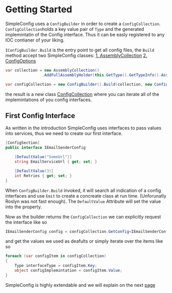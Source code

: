 Getting Started
===============

SimpleConfig uses a `ConfigBuilder` in order to create a `ConfigCollection`. `ConfigCollection`holds a key value pair of `Type` and the generated implemintatin of the Config interface. Thus it can be easly registered to any IOC contianer of your liking.

`IConfigBuilder.Build` is the entry point to get all config files, the `Build` method accept two SimpleConfig classes:
[1. AssemblyCollection]()
[2. ConfigOptions]()

````C#
var collection = new AssemblyCollection()
				.AddFullAssemblyHolder(this.GetType().GetTypeInfo().Assembly);

var configCollection = new ConfigBuilder().Build(collection, new ConfigOptions());
````

the result is a new class [ConfigCollection]() where you can  iterate all of the implemintations of you config interfaces.

## First Config Interface

As written in the introduction SimpleConfig uses interfaces to pass values into services, thus we need to create our first interface.

````C#
[ConfigSection]
public interface IEmailSenderConfig

	[DefaultValue("SomeUrl")]
	string EmailServiceUrl { get; set; }

	[DefaultValue(3)]
	int Retries { get; set; }
}
````

When `ConfigBuilder.Build` invoked, it will search all indication of a config interfaces and use `Emit` to create a concreate class at run time. (Unforunatly Roslyn was not fast enough). The `DefaultValue` Attribute will set the value into the property.

Now as the builder returns the `ConfigCollection` we can explicitly request the interface like so

````C#
IEmailSenderConfig config = configCollection.GetConfig<IEmailSenderConfig>();
````
and get the values we used as deafults or simply iterate over the items like so

````C#
foreach (var configItem in configCollection)
{
	Type interfaceType = configItem.Key;
	object configImplemintation = configItem.Value;
}
````

SimpleConfig is highly extendable and we will explain on the next [page]()
